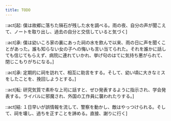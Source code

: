 ```yaml
---
title: TODO
---
```


::act[起: 僕は故郷に落ちた隕石が残した水を調べる。雨の夜、自分の声が聞こえて、ノートを取り出し、過去の自分と交信していると気づく]

::act[承: 僕は幼いころ家の裏にあった祠の水を飲んで以来、雨の日に声を聞くことがあった。誰も知らない女の子への悔いも言い当てられた。それを誰かに話しても信じてもらえず、病院に連れていかれ、挙げ句のはてに気持ち悪がられて、閉じこもりがちになる。]

::act[承: 定期的に祠を訪れて、相互に助言をする。そして、幼い頃に大きなミスをしたことを、挽回しようとする。]

::act[転: 研究気質で素朴な上司に話すと、ぜひ発表するように指示され、学会発表する。ライバルに邪魔され、外国の工作員に襲われたりする。]

::act[結: １日早いが誤情報を流して、警察を動かし、敵はやっつけられる。そして、祠を壊し、過ちを正すことを諦める。直接、謝りに行く]
